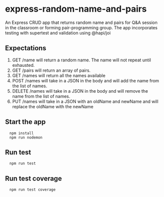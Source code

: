 # express-random-name-and-pairs

An Express CRUD app that returns random name and pairs for Q&A session in the classroom or forming pair-programming group. The app incorporates testing with supertest and validation using @hapi/joi

## Expectations

1. GET /name will return a random name. The name will not repeat until exhausted.
2. GET /pairs will return an array of pairs.
3. GET /names will return all the names available
4. POST /names will take in a JSON in the body and will add the name from the list of names.
5. DELETE /names will take in a JSON in the body and will remove the name from the list of names.
6. PUT /names will take in a JSON with an oldName and newName and will replace the oldName with the newName

## Start the app

```
  npm install
  npm run nodemon
```

## Run test

```
  npm run test
```

## Run test coverage

```
  npm run test coverage
```
